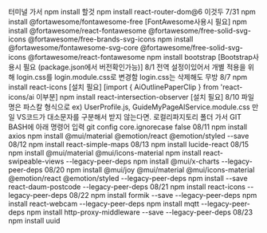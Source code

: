 터미널 가서 
npm install 할것
npm install react-router-dom@6 이것두
7/31 npm install @fortawesome/fontawesome-free [FontAwesome사용시 필요]
     npm install @fortawesome/react-fontawesome @fortawesome/free-solid-svg-icons @fortawesome/free-brands-svg-icons
     npm install @fortawesome/fontawesome-svg-core @fortawesome/free-solid-svg-icons @fortawesome/react-fontawesome
     npm install bootstrap [Bootstrap사용시 필요 (package.json에서 버전확인가능)]
8/1  전역 설정이있어서 개별 적용을 위해 login.css를 login.module.css로 변경함 login.css는 삭제해도 무방
8/7  npm install react-icons [설치 필요] [import { AiOutlinePaperClip } from 'react-icons/ai 이부분]
     npm install react-intersection-observer [설치 필요]
8/10 파일명은 파스칼 형식으로 ex) UserProfile.js, GuideMyPageAIService.module.css
     만일 VS코드가 대소문자를 구분해서 받지 않는다면. 
     로컬리파지토리 폴더 가서 
     GIT BASH에 아래 명령어 입력
     git config core.ignorecase false
08/11 npm install axios
      npm install @mui/material @emotion/react @emotion/styled --save
08/12 npm install react-simple-maps 
08/13 npm install lucide-react
08/15 npm install @mui/material @mui/icons-material
      npm install react-swipeable-views --legacy-peer-deps
      npm install @mui/x-charts --legacy-peer-deps
08/20 npm install @mui/joy @mui/material @mui/icons-material @emotion/react @emotion/styled --legacy-peer-deps
      npm install --save react-daum-postcode --legacy-peer-deps
08/21 npm install react-icons --legacy-peer-deps
08/22 npm install formik --save --legacy-peer-deps
      npm install react-webcam --legacy-peer-deps
      npm install mqtt --legacy-peer-deps
      npm install http-proxy-middleware --save --legacy-peer-deps
08/23 npm install uuid